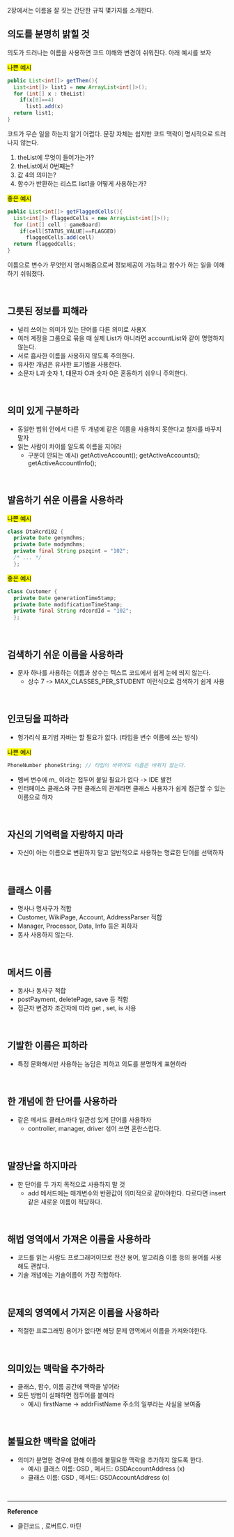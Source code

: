 2장에서는 이름을 잘 짓는 간단한 규칙 몇가지를 소개한다.


## 의도를 분명히 밝힐 것
의도가 드러나는 이름을 사용하면 코드 이해와 변경이 쉬워진다. 아래 예시를 보자


<mark>나쁜 예시</mark>
``` Java
public List<int[]> getThem(){
  List<int[]> list1 = new ArrayList<int[]>();
  for (int[] x : theList)
    if(x[0]==4)
      list1.add(x)
  return list1;
}
```

코드가 무슨 일을 하는지 알기 어렵다. 문장 자체는 쉽지만 코드 맥락이 명시적으로 드러나지 않는다.

1. theList에 무엇이 들어가는가?
2. theList에서 0번째는?
3. 값 4의 의미는?
4. 함수가 반환하는 리스트 list1을 어떻게 사용하는가?

<mark>좋은 예시</mark>

``` Java
public List<int[]> getFlaggedCells(){
  List<int[]> flaggedCells = new ArrayList<int[]>();
  for (int[] cell : gameBoard)
    if(cell[STATUS_VALUE]==FLAGGED)
      flaggedCells.add(cell)
  return flaggedCells;
}
```
이름으로 변수가 무엇인지 명시해줌으로써 정보제공이 가능하고 함수가 하는 일을 이해하기 쉬워졌다.

<br>

## 그릇된 정보를 피해라
- 널리 쓰이는 의미가 있는 단어를 다른 의미로 사용X 
- 여러 계정을 그룹으로 묶을 때 실제 List가 아니라면 accountList와 같이 명명하지 않는다.
- 서로 흡사한 이름을 사용하지 않도록 주의한다.
- 유사한 개념은 유사한 표기법을 사용한다.
- 소문자 L과 숫자 1, 대문자 O과 숫자 0은 혼동하기 쉬우니 주의한다.

<br>

## 의미 있게 구분하라
- 동일한 범위 안에서 다른 두 개념에 같은 이름을 사용하지 못한다고 철자를 바꾸지 말자
- 읽는 사람이 차이를 알도록 이름을 지어라
  - 구분이 안되는 예시) getActiveAccount(); getActiveAccounts(); getActiveAccountInfo();

<br>

## 발음하기 쉬운 이름을 사용하라
<marK>나쁜 예시</mark>
``` Java
class DtaRcrd102 {
  private Date genymdhms;
  private Date modymdhms;
  private final String pszqint = "102";
  /* ... */
  };
```
<marK>좋은 예시</marK>
``` Java
class Customer {
  private Date generationTimeStamp;
  private Date modificationTimeStamp;
  private final String rdcordId = "102";
  };
```

<br>

## 검색하기 쉬운 이름을 사용하라
- 문자 하나를 사용하는 이름과 상수는 텍스트 코드에서 쉽게 눈에 띄지 않는다.
  - 상수 7 -> MAX_CLASSES_PER_STUDENT 이런식으로 검색하기 쉽게 사용

<br>

## 인코딩을 피하라
- 헝가리식 표기법 자바는 할 필요가 없다. (타입을 변수 이름에 쓰는 방식)
  

<marK>나쁜 예시</mark>
``` Java
PhoneNumber phoneString; // 타입이 바뀌어도 이름은 바뀌지 않는다.
```
- 멤버 변수에 m_ 이라는 접두어 붙일 필요가 없다 -> IDE 발전
- 인터페이스 클래스와 구현 클래스의 관계라면 클래스 사용자가 쉽게 접근할 수 있는 이름으로 하자
  

<br>

## 자신의 기억력을 자랑하지 마라
- 자신이 아는 이름으로 변환하지 말고 일반적으로 사용하는 명료한 단어를 선택하자

<br>

## 클래스 이름
- 명사나 명사구가 적합
- Customer, WikiPage, Account, AddressParser 적합
- Manager, Processor, Data, Info 등은 피하자
- 동사 사용하지 않는다.

<br>

## 메서드 이름
- 동사나 동사구 적합
- postPayment, deletePage, save 등 적합
- 접근자 변경자 조건자에 따라 get , set, is 사용

<br>

## 기발한 이름은 피하라
- 특정 문화해서만 사용하는 농담은 피하고 의도를 분명하게 표현하라

<br>

## 한 개념에 한 단어를 사용하라
- 같은 메서드 클래스마다 일관성 있게 단어를 사용하자
  - controller, manager, driver 섞어 쓰면 혼란스럽다.

<br>

## 말장난을 하지마라
- 한 단어를 두 가지 목적으로 사용하지 말 것
  - add 메서드에는 매개변수와 반환값이 의미적으로 같아야한다. 다르다면 insert 같은 새로운 이름이 적당하다.

<br>

## 해법 영역에서 가져온 이름을 사용하라
- 코드를 읽는 사람도 프로그래머이므로 전산 용어, 알고리즘 이름 등의 용어를 사용해도 괜찮다.
- 기술 개념에는 기술이름이 가장 적합하다.

<br>

## 문제의 영역에서 가져온 이름을 사용하라
- 적절한 프로그래밍 용어가 없다면 해당 문제 영역에서 이름을 가져와야한다.

<br>

## 의미있는 맥락을 추가하라
- 클래스, 함수, 이름 공간에 맥락을 넣어라
- 모든 방법이 실패하면 접두어를 붙여라
  - 예시) firstName -> addrFistName 주소의 일부라는 사실을 보여줌


<br>

## 불필요한 맥락을 없애라
- 의미가 분명한 경우에 한해 이름에 불필요한 맥락을 추가하지 않도록 한다.
  - 예시) 클래스 이름: GSD , 메서드: GSDAccountAddress (x)
  - 클래스 이름: GSD , 메서드: GSDAccountAddress (o)


<br>

---
**Reference**

- 클린코드 , 로버트C. 마틴